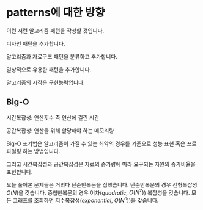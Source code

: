# patterns에 대한 방향

이런 저런 알고리즘 패턴을 작성할 것입니다.

디자인 패턴을 추가합니다.

알고리즘과 자료구조 패턴을 분류하고 추가합니다.

일상적으로 유용한 패턴을 추가합니다.

알고리즘의 시작은 구현능력입니다.

## Big-O

<!-- TODO: !youtube[g2o22C3CRfU] 유튜브 추가 -->

시간복잡성: 연산횟수 즉 연산에 걸린 시간

공간복잡성: 연산을 위해 할당해야 하는 메모리량

Big-O 표기법은 알고리즘이 가질 수 있는 최악의 경우를 기준으로 성능 표현 혹은 프로파일링 하는 방법입니다.

그리고 시간복잡성과 공간복잡성은 자료의 증가량에 따라 요구되는 자원의 증가비율을 표현합니다.

오늘 풀어본 문제들은 거의다 단순반복문을 접했습니다. 단순반복문의 경우 선형복잡성$O(N)$을 갖습니다. 중첩반복문의 경우 이차($quadratic$, $O(N^{2})$) 복잡성을 갖습니다. 모든 그래프를 조회하면 지수복잡성($exponential$, $O(N^{n})$)을 갖습니다.
